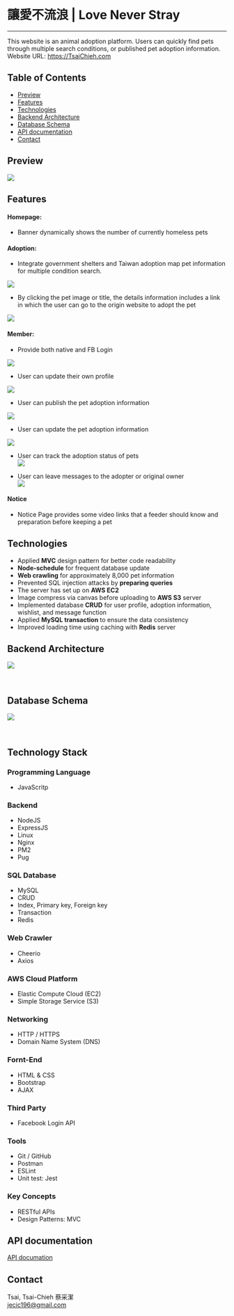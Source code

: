 # 讓愛不流浪 | Love Never Stray
---
This website is an animal adoption platform. Users can quickly find pets through multiple search conditions, or published pet adoption information. <br>
Website URL: https://TsaiChieh.com
## Table of Contents
- [Preview](#Preview)
- [Features](#Features)
- [Technologies](#Technologies)
- [Backend Architecture](#Backend-Architecture)
- [Database Schema](#Database-Schema)
- [API documentation](#API-documentation)
- [Contact](#Contact)
## Preview

![](https://i.imgur.com/HZdHsPa.gif)

## Features
#### Homepage:
* Banner dynamically shows the number of currently homeless pets
#### Adoption:
* Integrate government shelters and Taiwan adoption map pet information for multiple condition search. <br>

![](https://i.imgur.com/aEp9b6J.gif)

* By clicking the pet image or title, the details information includes a link in which the user can go to the origin website to adopt the pet <br>

![](https://i.imgur.com/qqOm2d4.gif)

#### Member:
* Provide both native and FB Login <br>

![](https://i.imgur.com/ed6gses.gif)

* User can update their own profile <br>

![](https://i.imgur.com/rJ11c4C.gif)

* User can publish the pet adoption information <br>

![](https://i.imgur.com/mkami5W.gif)

* User can update the pet adoption information <br>

![](https://i.imgur.com/kodj8Hl.gif)

* User can track the adoption status of pets <br>
![](https://i.imgur.com/dNWGOek.gif)

* User can leave messages to the adopter or original owner <br>
![](https://i.imgur.com/m2YpGNo.gif)


#### Notice
* Notice Page provides some video links that a feeder should know and preparation before keeping a pet
## Technologies
* Applied **MVC** design pattern for better code readability
* **Node-schedule** for frequent database update
* **Web crawling** for approximately 8,000 pet information
* Prevented SQL injection attacks by **preparing queries**
* The server has set up on **AWS EC2**
* Image compress via canvas before uploading to **AWS S3** server
* Implemented database **CRUD** for user profile, adoption information, wishlist, and message function
* Applied **MySQL transaction** to ensure the data consistency
* Improved loading time using caching with **Redis** server
## Backend Architecture
![](https://i.imgur.com/pKPDqsw.png)

<br>

## Database Schema
![](https://i.imgur.com/Bc5DsNa.png)

<br>

## Technology Stack
### Programming Language
* JavaScritp
### Backend
* NodeJS
* ExpressJS
* Linux
* Nginx
* PM2
* Pug
### SQL Database
* MySQL
* CRUD
* Index, Primary key, Foreign key
* Transaction
* Redis
### Web Crawler
* Cheerio
* Axios
### AWS Cloud Platform
* Elastic Compute Cloud (EC2)
* Simple Storage Service (S3)
### Networking
* HTTP / HTTPS
* Domain Name System (DNS)
### Fornt-End
* HTML & CSS
* Bootstrap
* AJAX
### Third Party
* Facebook Login API
### Tools
* Git / GitHub
* Postman
* ESLint
* Unit test: Jest
### Key Concepts
* RESTful APIs
* Design Patterns: MVC
## API documentation
[API documation](https://github.com/TsaiTsaiChieh/pet_home/blob/master/API.md)
## Contact
Tsai, Tsai-Chieh 蔡采潔 <br>
jecic196@gmail.com
